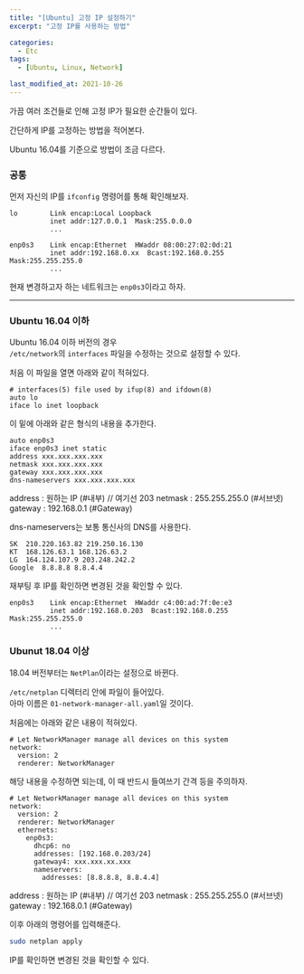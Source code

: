 ```yaml
---
title: "[Ubuntu] 고정 IP 설정하기"
excerpt: "고정 IP를 사용하는 방법"

categories:
  - Etc
tags:
  - [Ubuntu, Linux, Network]

last_modified_at: 2021-10-26
---
```


가끔 여러 조건들로 인해 고정 IP가 필요한 순간들이 있다.

간단하게 IP를 고정하는 방법을 적어본다.

Ubuntu 16.04를 기준으로 방법이 조금 다르다.

### 공통

먼저 자신의 IP를 `ifconfig` 명령어를 통해 확인해보자.

```
lo        Link encap:Local Loopback  
          inet addr:127.0.0.1  Mask:255.0.0.0
          ...
          
enp0s3    Link encap:Ethernet  HWaddr 08:00:27:02:0d:21  
          inet addr:192.168.0.xx  Bcast:192.168.0.255  Mask:255.255.255.0
          ...
```

현재 변경하고자 하는 네트워크는 `enp0s3`이라고 하자.

___

### Ubuntu 16.04 이하

Ubuntu 16.04 이하 버전의 경우   
`/etc/network`의 `interfaces` 파일을 수정하는 것으로 설정할 수 있다.

처음 이 파일을 열면 아래와 같이 적혀있다.

```
# interfaces(5) file used by ifup(8) and ifdown(8)
auto lo
iface lo inet loopback
```

이 밑에 아래와 같은 형식의 내용을 추가한다.

```
auto enp0s3
iface enp0s3 inet static
address xxx.xxx.xxx.xxx
netmask xxx.xxx.xxx.xxx
gateway xxx.xxx.xxx.xxx
dns-nameservers xxx.xxx.xxx.xxx
```

address : 원하는 IP (#내부)  // 여기선 203
netmask : 255.255.255.0 (#서브넷)
gateway : 192.168.0.1 (#Gateway)

dns-nameservers는 보통 통신사의 DNS를 사용한다.

```
SK	210.220.163.82 219.250.16.130
KT	168.126.63.1 168.126.63.2
LG	164.124.107.9 203.248.242.2
Google	8.8.8.8 8.8.4.4
```

재부팅 후 IP를 확인하면 변경된 것을 확인할 수 있다.

```
enp0s3    Link encap:Ethernet  HWaddr c4:00:ad:7f:0e:e3  
          inet addr:192.168.0.203  Bcast:192.168.0.255  Mask:255.255.255.0
          ...
```

### Ubunut 18.04 이상

18.04 버전부터는 `NetPlan`이라는 설정으로 바뀐다.

`/etc/netplan` 디렉터리 안에 파일이 들어있다.   
아마 이름은 `01-network-manager-all.yaml`일 것이다.

처음에는 아래와 같은 내용이 적혀있다.

```
# Let NetworkManager manage all devices on this system
network:
  version: 2
  renderer: NetworkManager
```

해당 내용을 수정하면 되는데,
이 때 반드시 들여쓰기 간격 등을 주의하자.

```
# Let NetworkManager manage all devices on this system
network:
  version: 2
  renderer: NetworkManager
  ethernets:
    enp0s3:
      dhcp6: no
      addresses: [192.168.0.203/24]
      gateway4: xxx.xxx.xx.xxx
      nameservers:
        addresses: [8.8.8.8, 8.8.4.4]
```

address : 원하는 IP (#내부)  // 여기선 203
netmask : 255.255.255.0 (#서브넷)
gateway : 192.168.0.1 (#Gateway)

이후 아래의 명령어를 입력해준다.

```bash
sudo netplan apply
```

IP를 확인하면 변경된 것을 확인할 수 있다.